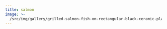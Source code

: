 ```yaml
---
title: salmon
image: >-
  /src/img/gallery/grilled-salmon-fish-on-rectangular-black-ceramic-plate-842142.jpg
---
```


